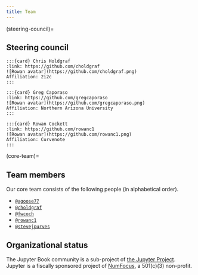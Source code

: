 ```yaml
---
title: Team
---
```


(steering-council)=

## Steering council

```{grid} 3
:::{card} Chris Holdgraf
:link: https://github.com/choldgraf
![Rowan avatar](https://github.com/choldgraf.png)
Affiliation: 2i2c
:::

:::{card} Greg Caporaso
:link: https://github.com/gregcaporaso
![Rowan avatar](https://github.com/gregcaporaso.png)
Affiliation: Northern Arizona University
:::

:::{card} Rowan Cockett
:link: https://github.com/rowanc1
![Rowan avatar](https://github.com/rowanc1.png)
Affiliation: Curvenote
:::
```

(core-team)=

## Team members

Our core team consists of the following people (in alphabetical order).

- [`@agoose77`](https://github.com/agoose77)
- [`@choldgraf`](https://github.com/choldgraf)
- [`@fwcoch`](https://github.com/fwcoch)
- [`@rowanc1`](https://github.com/rowanc1)
- [`@stevejpurves`](https://github.com/stevejpurves)

## Organizational status

The Jupyter Book community is a sub-project of [the Jupyter Project](https://jupyter.org).
Jupyter is a fiscally sponsored project of [NumFocus](https://numfocus.org), a 501(c)(3) non-profit.

